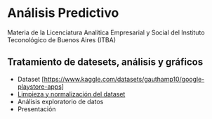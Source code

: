 # Análisis Predictivo
Materia de la Licenciatura Analítica Empresarial y Social del Instituto Teconológico de Buenos Aires (ITBA)
##  Tratamiento de datesets, análisis y gráficos
+ Dataset [https://www.kaggle.com/datasets/gauthamp10/google-playstore-apps]
+ [Limpieza y normalización del dataset](https://github.com/camicollado/Analisis-Predictivo/blob/f0d3517ed232b470160f6c75b84f527b64e99ad8/GooglePlayStoreEDA.Rmd) 
+ Análisis exploratorio de datos
+ Presentación
